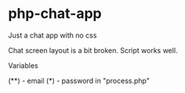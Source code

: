 # php-chat-app
Just a chat app with no css

Chat screen layout is a bit broken. Script works well.

Variables

(**) - email
(*) - password in "process.php"

